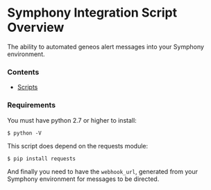 # Symphony Integration Script Overview  
The ability to automated geneos alert messages into your Symphony environment.

### Contents
- [Scripts](scripts/)

### Requirements
You must have python 2.7 or higher to install:

`$ python -V`

This script does depend on the requests module:

`$ pip install requests`

And finally you need to have the `webhook_url`, generated from your Symphony environment for messages to be directed.

